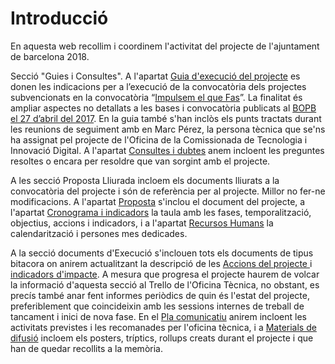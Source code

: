 # Introducció

En aquesta web recollim i coordinem l'activitat del projecte de l'ajuntament de barcelona 2018.

Secció "Guies i Consultes". A l'apartat [Guia d'execució del projecte](guia-dexecucio-del-projecte.md) es donen les indicacions per a l’execució de la convocatòria dels projectes subvencionats en la convocatòria “[Impulsem el que Fas](https://empreses.barcelonactiva.cat/ca_ES/web/es/impulsem-el-que-fas)”. La finalitat és ampliar aspectes no detallats a les bases i convocatòria publicats al [BOPB el 27 d’abril del 2017](https://empreses.barcelonactiva.cat/documents/20592/124769/BOPB+Impulsem/83d74f9f-8437-4d67-ac92-312e65d5acdf). En la guia també s'han inclòs els punts tractats durant les reunions de seguiment amb en Marc Pérez, la persona tècnica que se'ns ha assignat pel projecte de l'Oficina de la Comissionada de Tecnologia i Innovació Digital. A l'apartat [Consultes i dubtes](consultes-i-dubtes.md) anem incloent les preguntes resoltes o encara per resoldre que van sorgint amb el projecte.

A les secció Proposta Lliurada incloem els documents lliurats a la convocatòria del projecte i són de referència per al projecte. Millor no fer-ne modificacions. A l'apartat [Proposta](../proposta-lliurada/proposta.md) s'inclou el document del projecte, a l'apartat [Cronograma i indicadors](../proposta-lliurada/cronograma-i-indicadors.md) la taula amb les fases, temporalització, objectius, accions i indicadors, i a l'apartat [Recursos Humans](../proposta-lliurada/recursos-humans.md) la calendarització i persones mes dedicades.

A la secció documents d'Execució s'inclouen tots els documents de tipus bitacora on anirem actualitzant la descripció de les [Accions del projecte ](../documents-execucio/accions-del-projecte.md)i [indicadors d'impacte](../documents-execucio/indicadors-impacte.md). A mesura que progresa el projecte haurem de volcar la informació d'aquesta secció al Trello de l'Oficina Tècnica, no obstant, es precís també anar fent informes periòdics de quin és l'estat del projecte, preferiblement que coincideixin amb les sessions internes de treball de tancament i inici de nova fase. En el [Pla comunicatiu](../documents-execucio/pla-comunicatiu.md) anirem incloent les activitats previstes i les recomanades per l'oficina tècnica, i a [Materials de difusió](../documents-execucio/materials-de-difusio/) incloem els posters, tríptics, rollups creats durant el projecte i que han de quedar recollits a la memòria.

